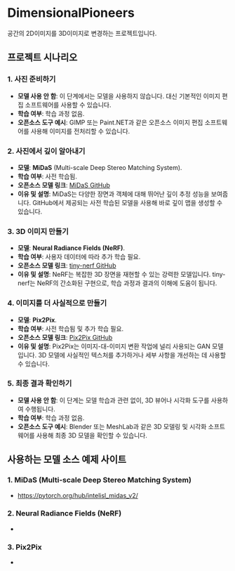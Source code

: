 # DimensionalPioneers
공간의 2D이미지를 3D이미지로 변경하는 프로젝트입니다.

## 프로젝트 시나리오

### 1. 사진 준비하기
- **모델 사용 안 함**: 이 단계에서는 모델을 사용하지 않습니다. 대신 기본적인 이미지 편집 소프트웨어를 사용할 수 있습니다.
- **학습 여부**: 학습 과정 없음.
- **오픈소스 도구 예시**: GIMP 또는 Paint.NET과 같은 오픈소스 이미지 편집 소프트웨어를 사용해 이미지를 전처리할 수 있습니다.

### 2. 사진에서 깊이 알아내기
- **모델**: **MiDaS** (Multi-scale Deep Stereo Matching System).
- **학습 여부**: 사전 학습됨.
- **오픈소스 모델 링크**: [MiDaS GitHub](https://github.com/intel-isl/MiDaS)
- **이유 및 설명**: MiDaS는 다양한 장면과 객체에 대해 뛰어난 깊이 추정 성능을 보여줍니다. GitHub에서 제공되는 사전 학습된 모델을 사용해 바로 깊이 맵을 생성할 수 있습니다.

### 3. 3D 이미지 만들기
- **모델**: **Neural Radiance Fields (NeRF)**.
- **학습 여부**: 사용자 데이터에 따라 추가 학습 필요.
- **오픈소스 모델 링크**: [tiny-nerf GitHub](https://github.com/bmild/nerf)
- **이유 및 설명**: NeRF는 복잡한 3D 장면을 재현할 수 있는 강력한 모델입니다. tiny-nerf는 NeRF의 간소화된 구현으로, 학습 과정과 결과의 이해에 도움이 됩니다.

### 4. 이미지를 더 사실적으로 만들기
- **모델**: **Pix2Pix**.
- **학습 여부**: 사전 학습됨 및 추가 학습 필요.
- **오픈소스 모델 링크**: [Pix2Pix GitHub](https://github.com/phillipi/pix2pix)
- **이유 및 설명**: Pix2Pix는 이미지-대-이미지 변환 작업에 널리 사용되는 GAN 모델입니다. 3D 모델에 사실적인 텍스처를 추가하거나 세부 사항을 개선하는 데 사용할 수 있습니다.

### 5. 최종 결과 확인하기
- **모델 사용 안 함**: 이 단계는 모델 학습과 관련 없이, 3D 뷰어나 시각화 도구를 사용하여 수행됩니다.
- **학습 여부**: 학습 과정 없음.
- **오픈소스 도구 예시**: Blender 또는 MeshLab과 같은 3D 모델링 및 시각화 소프트웨어를 사용해 최종 3D 모델을 확인할 수 있습니다.

## 사용하는 모델 소스 예제 사이트

### 1. **MiDaS** (Multi-scale Deep Stereo Matching System)
- https://pytorch.org/hub/intelisl_midas_v2/
### 2. **Neural Radiance Fields (NeRF)**
-
### 3. **Pix2Pix**
- 
